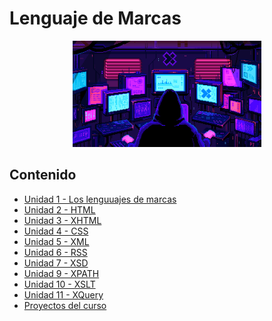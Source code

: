 # Lenguaje de Marcas

<div align=center>
<img src="../extras/pixel-jeff-matrix-s.gif" alt="me" width="60%">
</div>

## Contenido
- [Unidad 1 - Los lenguuajes de marcas](./unidad%2001/README.md)
- [Unidad 2 - HTML](./unidad%2002/README.md)
- [Unidad 3 - XHTML](./unidad%2003/README.md)
- [Unidad 4 - CSS](./unidad%2004/README.md)
- [Unidad 5 - XML](./unidad%2005/README.md)
- [Unidad 6 - RSS](./unidad%2006/README.md)
- [Unidad 7 - XSD](./unidad%2007/README.md)
- [Unidad 9 - XPATH](./unidad%2009/README.md)
- [Unidad 10 - XSLT](./unidad%2010/README.md)
- [Unidad 11 - XQuery](./unidad%2011/README.md)
- [Proyectos del curso](./proyecto/README.md)